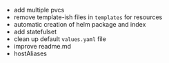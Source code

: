 - add multiple pvcs
- remove template-ish files in `templates` for resources
- automatic creation of helm package and index 
- add statefulset 
- clean up default `values.yaml` file
- improve readme.md
- hostAliases